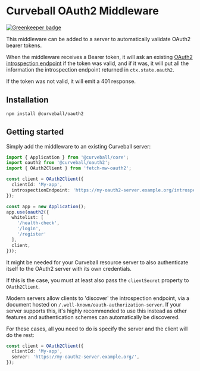 Curveball OAuth2 Middleware
===========================

[![Greenkeeper badge](https://badges.greenkeeper.io/curveballjs/oauth2.svg)](https://greenkeeper.io/)


This middleware can be added to a server to automatically validate OAuth2
bearer tokens.

When the middleware receives a Bearer token, it will ask an existing
[OAuth2 introspection endpoint][1] if the token was valid, and if it was,
it will put all the information the introspection endpoint returned in
`ctx.state.oauth2`.

If the token was not valid, it will emit a 401 response.


Installation
------------

    npm install @curveball/oauth2


Getting started
---------------

Simply add the middleware to an existing Curveball server:

```typescript
import { Application } from '@curveball/core';
import oauth2 from '@curveball/oauth2';
import { OAuth2Client } from 'fetch-mw-oauth2';

const client = OAuth2Client({
  clientId: 'My-app',
  introspectionEndpoint: 'https://my-oauth2-server.example.org/introspect',
});

const app = new Application();
app.use(oauth2({
  whitelist: [
    '/health-check',
    '/login',
    '/register'
  ],
  client,
}));
```

It might be needed for your Curveball resource server to also authenticate
itself to the OAuth2 server with its own credentials.

If this is the case, you must at least also pass the `clientSecret` property
to `OAuth2Client`.

Modern servers allow clients to 'discover' the introspection endpoint, via a
document hosted on `/.well-known/oauth-authorization-server`. If your server
supports this, it's highly recommended to use this instead as other features
and authentication schemes can automatically be discovered.

For these cases, all you need to do is specify the server and the client will
do the rest:

```typescript
const client = OAuth2Client({
  clientId: 'My-app',
  server: 'https://my-oauth2-server.example.org/',
});
```



[1]: https://tools.ietf.org/html/rfc7662
[2]: https://github.com/evert/fetch-mw-oauth2
